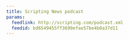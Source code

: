 ```yaml
---
title: Scripting News podcast
params:
  feedlink: http://scripting.com/podcast.xml
  feedid: bd6549455ff3699efae57be4b0a37d11
---
```

